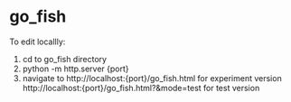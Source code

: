 # go_fish

To edit locallly:
1. cd to go_fish directory
2. python -m http.server {port}
3. navigate to
    http://localhost:{port}/go_fish.html for experiment version
    http://localhost:{port}/go_fish.html?&mode=test for test version
